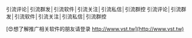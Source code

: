 引流评论│引流群发│引流软件│引流关注│引流私信│引流群控
引流评论│引流群发│引流软件│引流关注│引流私信│引流群控

[😍想了解推广相关软件的朋友请登录 http://www.vst.tw](http://www.vst.tw)



